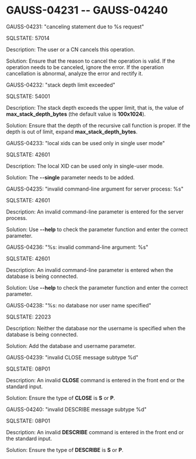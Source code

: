 # GAUSS-04231 -- GAUSS-04240<a name="EN-US_TOPIC_0302073600"></a>

GAUSS-04231: "canceling statement due to %s request"

SQLSTATE: 57014

Description: The user or a CN cancels this operation.

Solution: Ensure that the reason to cancel the operation is valid. If the operation needs to be canceled, ignore the error. If the operation cancellation is abnormal, analyze the error and rectify it.

GAUSS-04232: "stack depth limit exceeded"

SQLSTATE: 54001

Description: The stack depth exceeds the upper limit, that is, the value of  **max\_stack\_depth\_bytes**  \(the default value is  **100x1024**\).

Solution: Ensure that the depth of the recursive call function is proper. If the depth is out of limit, expand  **max\_stack\_depth\_bytes**.

GAUSS-04233: "local xids can be used only in single user mode"

SQLSTATE: 42601

Description: The local XID can be used only in single-user mode.

Solution: The  **--single**  parameter needs to be added.

GAUSS-04235: "invalid command-line argument for server process: %s"

SQLSTATE: 42601

Description: An invalid command-line parameter is entered for the server process.

Solution: Use  **--help**  to check the parameter function and enter the correct parameter.

GAUSS-04236: "%s: invalid command-line argument: %s"

SQLSTATE: 42601

Description: An invalid command-line parameter is entered when the database is being connected.

Solution: Use  **--help**  to check the parameter function and enter the correct parameter.

GAUSS-04238: "%s: no database nor user name specified"

SQLSTATE: 22023

Description: Neither the database nor the username is specified when the database is being connected.

Solution: Add the database and username parameter.

GAUSS-04239: "invalid CLOSE message subtype %d"

SQLSTATE: 08P01

Description: An invalid  **CLOSE**  command is entered in the front end or the standard input.

Solution: Ensure the type of  **CLOSE**  is  **S**  or  **P**.

GAUSS-04240: "invalid DESCRIBE message subtype %d"

SQLSTATE: 08P01

Description: An invalid  **DESCRIBE**  command is entered in the front end or the standard input.

Solution: Ensure the type of  **DESCRIBE**  is  **S**  or  **P**.

